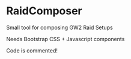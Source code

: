# RaidComposer
Small tool for composing GW2 Raid Setups

Needs Bootstrap CSS + Javascript components

Code is commented!

